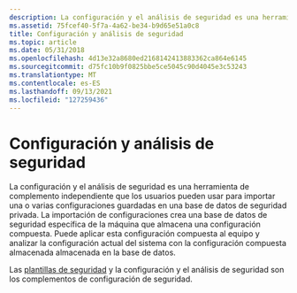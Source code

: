 ```yaml
---
description: La configuración y el análisis de seguridad es una herramienta de complemento independiente que los usuarios pueden usar para importar una o varias configuraciones guardadas en una base de datos de seguridad privada.
ms.assetid: 75fcef40-5f7a-4a62-be34-b9d65e51a0c8
title: Configuración y análisis de seguridad
ms.topic: article
ms.date: 05/31/2018
ms.openlocfilehash: 4d13e32a8680ed2168142413883362ca864e6145
ms.sourcegitcommit: d75fc10b9f0825bbe5ce5045c90d4045e3c53243
ms.translationtype: MT
ms.contentlocale: es-ES
ms.lasthandoff: 09/13/2021
ms.locfileid: "127259436"
---
```

# <a name="security-configuration-and-analysis"></a>Configuración y análisis de seguridad

La configuración y el análisis de seguridad es una herramienta de complemento independiente que los usuarios pueden usar para importar una o varias configuraciones guardadas en una base de datos de seguridad privada. La importación de configuraciones crea una base de datos de seguridad específica de la máquina que almacena una configuración compuesta. Puede aplicar esta configuración compuesta al equipo y analizar la configuración actual del sistema con la configuración compuesta almacenada almacenada en la base de datos.

Las [plantillas de seguridad](security-templates.md) y la configuración y el análisis de seguridad son los complementos de configuración de seguridad.

 

 



